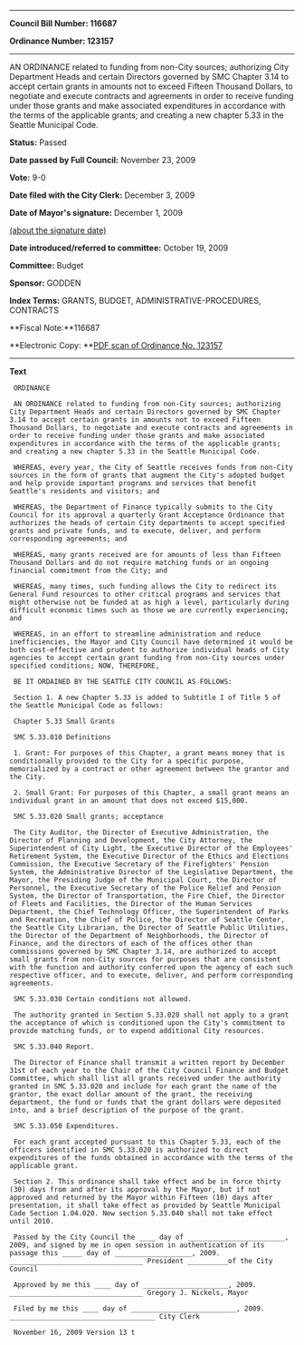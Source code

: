 

********

**Council Bill Number: 116687**
   
**Ordinance Number: 123157**
********

 AN ORDINANCE related to funding from non-City sources; authorizing City Department Heads and certain Directors governed by SMC Chapter 3.14 to accept certain grants in amounts not to exceed Fifteen Thousand Dollars, to negotiate and execute contracts and agreements in order to receive funding under those grants and make associated expenditures in accordance with the terms of the applicable grants; and creating a new chapter 5.33 in the Seattle Municipal Code.

**Status:** Passed
   
**Date passed by Full Council:** November 23, 2009
   
**Vote:** 9-0
   
**Date filed with the City Clerk:** December 3, 2009
   
**Date of Mayor's signature:** December 1, 2009
   
[(about the signature date)](/~public/approvaldate.htm)
   
   
   
**Date introduced/referred to committee:** October 19, 2009
   
**Committee:** Budget
   
**Sponsor:** GODDEN
   
   
**Index Terms:** GRANTS, BUDGET, ADMINISTRATIVE-PROCEDURES, CONTRACTS

**Fiscal Note:**116687

**Electronic Copy: **[PDF scan of Ordinance No. 123157](/~archives/Ordinances/Ord_123157.pdf)

********

**Text**
   
```
 ORDINANCE

 AN ORDINANCE related to funding from non-City sources; authorizing City Department Heads and certain Directors governed by SMC Chapter 3.14 to accept certain grants in amounts not to exceed Fifteen Thousand Dollars, to negotiate and execute contracts and agreements in order to receive funding under those grants and make associated expenditures in accordance with the terms of the applicable grants; and creating a new chapter 5.33 in the Seattle Municipal Code.

 WHEREAS, every year, the City of Seattle receives funds from non-City sources in the form of grants that augment the City's adopted budget and help provide important programs and services that benefit Seattle's residents and visitors; and

 WHEREAS, the Department of Finance typically submits to the City Council for its approval a quarterly Grant Acceptance Ordinance that authorizes the heads of certain City departments to accept specified grants and private funds, and to execute, deliver, and perform corresponding agreements; and

 WHEREAS, many grants received are for amounts of less than Fifteen Thousand Dollars and do not require matching funds or an ongoing financial commitment from the City; and

 WHEREAS, many times, such funding allows the City to redirect its General Fund resources to other critical programs and services that might otherwise not be funded at as high a level, particularly during difficult economic times such as those we are currently experiencing; and

 WHEREAS, in an effort to streamline administration and reduce inefficiencies, the Mayor and City Council have determined it would be both cost-effective and prudent to authorize individual heads of City agencies to accept certain grant funding from non-City sources under specified conditions; NOW, THEREFORE,

 BE IT ORDAINED BY THE SEATTLE CITY COUNCIL AS FOLLOWS:

 Section 1. A new Chapter 5.33 is added to Subtitle I of Title 5 of the Seattle Municipal Code as follows:

 Chapter 5.33 Small Grants

 SMC 5.33.010 Definitions

 1. Grant: For purposes of this Chapter, a grant means money that is conditionally provided to the City for a specific purpose, memorialized by a contract or other agreement between the grantor and the City.

 2. Small Grant: For purposes of this Chapter, a small grant means an individual grant in an amount that does not exceed $15,000.

 SMC 5.33.020 Small grants; acceptance

 The City Auditor, the Director of Executive Administration, the Director of Planning and Development, the City Attorney, the Superintendent of City Light, the Executive Director of the Employees' Retirement System, the Executive Director of the Ethics and Elections Commission, the Executive Secretary of the Firefighters' Pension System, the Administrative Director of the Legislative Department, the Mayor, the Presiding Judge of the Municipal Court, the Director of Personnel, the Executive Secretary of the Police Relief and Pension System, the Director of Transportation, the Fire Chief, the Director of Fleets and Facilities, the Director of the Human Services Department, the Chief Technology Officer, the Superintendent of Parks and Recreation, the Chief of Police, the Director of Seattle Center, the Seattle City Librarian, the Director of Seattle Public Utilities, the Director of the Department of Neighborhoods, the Director of Finance, and the directors of each of the offices other than commissions governed by SMC Chapter 3.14, are authorized to accept small grants from non-City sources for purposes that are consistent with the function and authority conferred upon the agency of each such respective officer, and to execute, deliver, and perform corresponding agreements.

 SMC 5.33.030 Certain conditions not allowed.

 The authority granted in Section 5.33.020 shall not apply to a grant the acceptance of which is conditioned upon the City's commitment to provide matching funds, or to expend additional City resources.

 SMC 5.33.040 Report.

 The Director of Finance shall transmit a written report by December 31st of each year to the Chair of the City Council Finance and Budget Committee, which shall list all grants received under the authority granted in SMC 5.33.020 and include for each grant the name of the grantor, the exact dollar amount of the grant, the receiving department, the fund or funds that the grant dollars were deposited into, and a brief description of the purpose of the grant.

 SMC 5.33.050 Expenditures.

 For each grant accepted pursuant to this Chapter 5.33, each of the officers identified in SMC 5.33.020 is authorized to direct expenditures of the funds obtained in accordance with the terms of the applicable grant.

 Section 2. This ordinance shall take effect and be in force thirty (30) days from and after its approval by the Mayor, but if not approved and returned by the Mayor within Fifteen (10) days after presentation, it shall take effect as provided by Seattle Municipal Code Section 1.04.020. New section 5.33.040 shall not take effect until 2010.

 Passed by the City Council the ____ day of ________________________, 2009, and signed by me in open session in authentication of its passage this _____ day of ___________________, 2009. _________________________________ President __________of the City Council

 Approved by me this ____ day of _____________________, 2009. _________________________________ Gregory J. Nickels, Mayor

 Filed by me this ____ day of __________________________, 2009. ____________________________________ City Clerk

 November 16, 2009 Version 13 t

```
